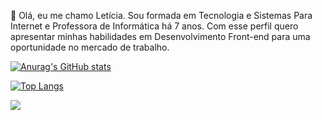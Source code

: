 👋 Olá, eu me chamo Letícia. Sou formada em Tecnologia e Sistemas Para Internet e Professora de Informática há 7 anos. Com esse perfil quero apresentar minhas habilidades em Desenvolvimento Front-end para uma oportunidade no mercado de trabalho.



[![Anurag's GitHub stats](https://github-readme-stats.vercel.app/api?username=leticiafrnc)](https://github.com/leticiafrnc/github-readme-stats)

[![Top Langs](https://github-readme-stats.vercel.app/api/top-langs/?username=leticiafrnc)](https://github.com/leticiafrnc/github-readme-stats)



 [<img src="https://img.shields.io/badge/linkedin-%230077B5.svg?&style=for-the-badge&logo=linkedin&logoColor=white" />](https://www.linkedin.com/in/leticiafrnc//) 
  
